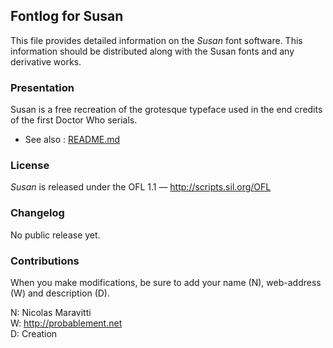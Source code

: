 ## Fontlog for Susan

This file provides detailed information on the *Susan* font software. This information should be distributed along with the Susan fonts and any derivative works.

### Presentation

Susan is a free recreation of the grotesque typeface used in the end credits of the first Doctor Who serials.

* See also : [README.md](README.md)

### License

*Susan* is released under the OFL 1.1 — http://scripts.sil.org/OFL

### Changelog

No public release yet.

### Contributions

When you make modifications, be sure to add your name (N), web-address (W) and description (D).

N: Nicolas Maravitti  
W: http://probablement.net  
D: Creation
